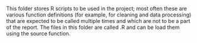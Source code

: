This folder stores R scripts to be used in the project; most often these are various function definitions
(for example, for cleaning and data processing) that are expected to be called multiple times and which
are not to be a part of the report. The files in this folder are called .R and can be load them using the
source function.